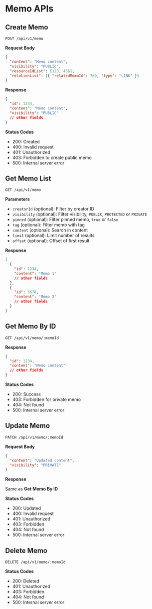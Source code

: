 # Memo APIs

## Create Memo

```
POST /api/v1/memo
```

**Request Body**

```json
{
  "content": "Memo content",
  "visibility": "PUBLIC",
  "resourceIdList": [123, 456],
  "relationList": [{ "relatedMemoId": 789, "type": "LINK" }]
}
```

**Response**

```json
{
  "id": 1234,
  "content": "Memo content",
  "visibility": "PUBLIC"
  // other fields
}
```

**Status Codes**

- 200: Created
- 400: Invalid request
- 401: Unauthorized
- 403: Forbidden to create public memo
- 500: Internal server error

## Get Memo List

```
GET /api/v1/memo
```

**Parameters**

- `creatorId` (optional): Filter by creator ID
- `visibility` (optional): Filter visibility, `PUBLIC`, `PROTECTED` or `PRIVATE`
- `pinned` (optional): Filter pinned memo, `true` or `false`
- `tag` (optional): Filter memo with tag
- `content` (optional): Search in content
- `limit` (optional): Limit number of results
- `offset` (optional): Offset of first result

**Response**

```json
[
  {
    "id": 1234,
    "content": "Memo 1"
    // other fields
  },
  {
    "id": 5678,
    "content": "Memo 2"
    // other fields
  }
]
```

## Get Memo By ID

```
GET /api/v1/memo/:memoId
```

**Response**

```json
{
  "id": 1234,
  "content": "Memo content"
  // other fields
}
```

**Status Codes**

- 200: Success
- 403: Forbidden for private memo
- 404: Not found
- 500: Internal server error

## Update Memo

```
PATCH /api/v1/memo/:memoId
```

**Request Body**

```json
{
  "content": "Updated content",
  "visibility": "PRIVATE"
}
```

**Response**

Same as **Get Memo By ID**

**Status Codes**

- 200: Updated
- 400: Invalid request
- 401: Unauthorized
- 403: Forbidden
- 404: Not found
- 500: Internal server error

## Delete Memo

```
DELETE /api/v1/memo/:memoId
```

**Status Codes**

- 200: Deleted
- 401: Unauthorized
- 403: Forbidden
- 404: Not found
- 500: Internal server error
